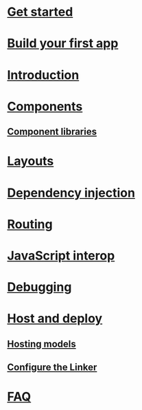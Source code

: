 # [Get started](xref:client-side/blazor/get-started)
# [Build your first app](xref:client-side/blazor/tutorials/first-app)
# [Introduction](xref:client-side/blazor/introduction/index)
# [Components](xref:client-side/blazor/components/index)
## [Component libraries](xref:client-side/blazor/components/component-libraries)
# [Layouts](xref:client-side/blazor/layouts)
# [Dependency injection](xref:client-side/blazor/dependency-injection)
# [Routing](xref:client-side/blazor/routing)
# [JavaScript interop](xref:client-side/blazor/javascript-interop)
# [Debugging](xref:client-side/blazor/debugging)
# [Host and deploy](xref:client-side/blazor/host-and-deploy/index)
## [Hosting models](xref:client-side/blazor/host-and-deploy/hosting-models)
## [Configure the Linker](xref:client-side/blazor/host-and-deploy/configure-linker)
# [FAQ](xref:client-side/blazor/introduction/faq)
